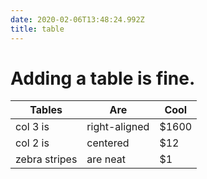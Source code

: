 ```yaml
---
date: 2020-02-06T13:48:24.992Z
title: table
---
```

# Adding a table is fine.

| Tables        | Are           | Cool  |
| ------------- | ------------- | ----- |
| col 3 is      | right-aligned | $1600 |
| col 2 is      | centered      | $12   |
| zebra stripes | are neat      | $1    |
